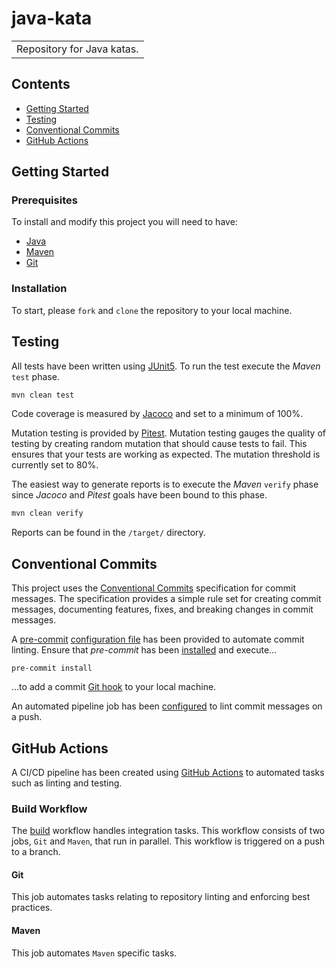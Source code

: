 # java-kata

<table>
<tr>
<td>
Repository for Java katas.
</td>
</tr>
</table>

## Contents

- [Getting Started](#getting-started)
- [Testing](#testing)
- [Conventional Commits](#conventional-commits)
- [GitHub Actions](#github-actions)

## Getting Started

### Prerequisites

To install and modify this project you will need to have:

- [Java](https://www.java.com)
- [Maven](http://maven.apache.org)
- [Git](https://git-scm.com)

### Installation

To start, please `fork` and `clone` the repository to your local machine.

## Testing

All tests have been written using [JUnit5](https://junit.org/junit5/). To run the test execute the _Maven_ `test` phase.

```bash
mvn clean test
```

Code coverage is measured by [Jacoco](https://www.jacoco.org/jacoco/trunk/index.html) and set to a minimum of 100%.

Mutation testing is provided by [Pitest](https://pitest.org). Mutation testing gauges the quality of testing by creating 
random mutation that should cause tests to fail. This ensures that your tests are working as expected. The mutation 
threshold is currently set to 80%.

The easiest way to generate reports is to execute the _Maven_ `verify` phase since _Jacoco_ and _Pitest_ goals have been 
bound to this phase.

```bash
mvn clean verify
```

Reports can be found in the `/target/` directory.

## Conventional Commits

This project uses the [Conventional Commits](https://www.conventionalcommits.org/en/v1.0.0/) specification for commit
messages. The specification provides a simple rule set for creating commit messages, documenting features, fixes, and
breaking changes in commit messages.

A [pre-commit](https://pre-commit.com) [configuration file](.pre-commit-config.yaml) has been provided to automate
commit linting. Ensure that *pre-commit* has been [installed](https://www.conventionalcommits.org/en/v1.0.0/) and
execute...

```shell
pre-commit install
````

...to add a commit [Git hook](https://git-scm.com/book/en/v2/Customizing-Git-Git-Hooks) to your local machine.

An automated pipeline job has been [configured](.github/workflows/build.yaml) to lint commit messages on a push.

## GitHub Actions

A CI/CD pipeline has been created using [GitHub Actions](https://github.com/features/actions) to automated tasks such as
linting and testing.

### Build Workflow

The [build](./.github/workflows/build.yaml) workflow handles integration tasks. This workflow consists of two jobs, `Git`
and `Maven`, that run in parallel. This workflow is triggered on a push to a branch.

#### Git

This job automates tasks relating to repository linting and enforcing best practices.

#### Maven

This job automates `Maven` specific tasks.
